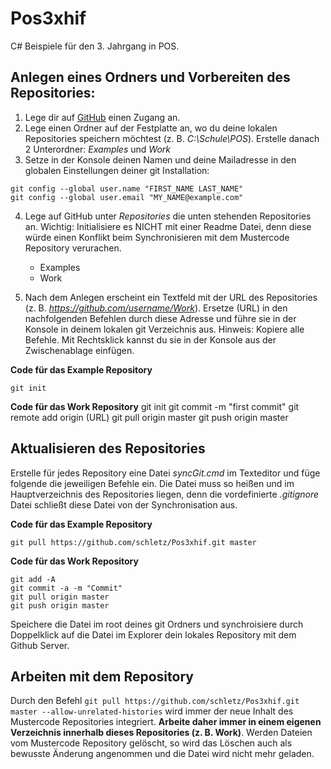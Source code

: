 # Pos3xhif
C# Beispiele für den 3. Jahrgang in POS.

## Anlegen eines Ordners und Vorbereiten des Repositories:
1. Lege dir auf [GitHub] einen Zugang an.
2. Lege einen Ordner auf der Festplatte an, wo du deine lokalen Repositories speichern möchtest 
    (z. B. *C:\Schule\POS*). Erstelle danach 2 Unterordner: *Examples* und *Work*
3. Setze in der Konsole deinen Namen und deine Mailadresse in den globalen Einstellungen deiner
   git Installation:
```
git config --global user.name "FIRST_NAME LAST_NAME"
git config --global user.email "MY_NAME@example.com"
```
4. Lege auf GitHub unter *Repositories* die unten stehenden Repositories an. Wichtig: Initialisiere
    es NICHT mit einer Readme Datei, denn diese würde einen Konflikt beim Synchronisieren mit dem 
    Mustercode Repository verurachen. 
    - Examples
    - Work
    
5.  Nach dem Anlegen erscheint ein Textfeld mit der URL des Repositories 
    (z. B. *https://github.com/username/Work*).
    Ersetze (URL) in den nachfolgenden Befehlen durch diese Adresse und führe sie
    in der Konsole in deinem lokalen git Verzeichnis aus. Hinweis: Kopiere alle Befehle. Mit 
    Rechtsklick kannst du sie in der Konsole aus der Zwischenablage einfügen.

**Code für das Example Repository**
```
git init
```

**Code für das Work Repository**
git init
git commit -m "first commit"
git remote add origin (URL)
git pull origin master
git push origin master

## Aktualisieren des Repositories
Erstelle für jedes Repository eine Datei *syncGit.cmd* im Texteditor und füge folgende die 
jeweiligen Befehle ein. Die Datei muss so heißen und im Hauptverzeichnis des Repositories liegen, 
denn die vordefinierte *.gitignore* Datei schließt diese Datei von der Synchronisation aus.

**Code für das Example Repository**
```
git pull https://github.com/schletz/Pos3xhif.git master
```

**Code für das Work Repository**
```
git add -A
git commit -a -m "Commit"
git pull origin master
git push origin master
```

Speichere die Datei im root deines git Ordners und synchroisiere durch Doppelklick auf die Datei im
Explorer dein lokales Repository mit dem Github Server.

## Arbeiten mit dem Repository
Durch den Befehl 
`git pull https://github.com/schletz/Pos3xhif.git master --allow-unrelated-histories`
wird immer der neue Inhalt des Mustercode Repositories integriert. **Arbeite daher immer in einem
eigenen Verzeichnis innerhalb dieses Repositories (z. B. Work)**. Werden Dateien vom Mustercode Repository gelöscht, so wird das
Löschen auch als bewusste Änderung angenommen und die Datei wird nicht mehr geladen.

[GitHub]: https://github.com
